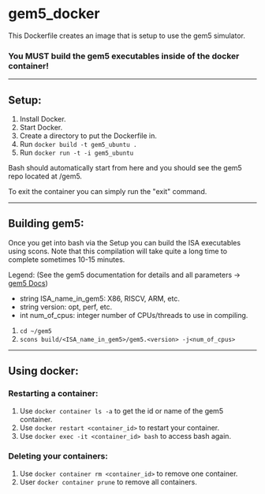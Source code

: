# gem5_docker
This Dockerfile creates an image that is setup to use the gem5 simulator.

### You MUST build the gem5 executables inside of the docker container!

---

## Setup:
1. Install Docker.
1. Start Docker.
1. Create a directory to put the Dockerfile in.
1. Run ```docker build -t gem5_ubuntu .```
1. Run ```docker run -t -i gem5_ubuntu```

Bash should automatically start from here and you should see the gem5 repo located at /gem5.

To exit the container you can simply run the "exit" command. 

---

## Building gem5:
Once you get into bash via the Setup you can build the ISA executables using scons. Note that this compilation will take quite a long time to complete sometimes 10-15 minutes.

Legend: (See the gem5 documentation for details and all parameters -> [gem5 Docs](http://gem5.org/Documentation))  
- string ISA_name_in_gem5: X86, RISCV, ARM, etc.  
- string version: opt, perf, etc.  
- int num_of_cpus: integer number of CPUs/threads to use in compiling.  

1. ```cd ~/gem5```
1. ```scons build/<ISA_name_in_gem5>/gem5.<version> -j<num_of_cpus>```

---

## Using docker:

### Restarting a container:
1. Use ```docker container ls -a``` to get the id or name of the gem5 container.
1. Use ```docker restart <container_id>``` to restart your container.
1. Use ```docker exec -it <container_id> bash``` to access bash again.

### Deleting your containers:
1. Use ```docker container rm <container_id>``` to remove one container.
1. User ```docker container prune``` to remove all containers.
